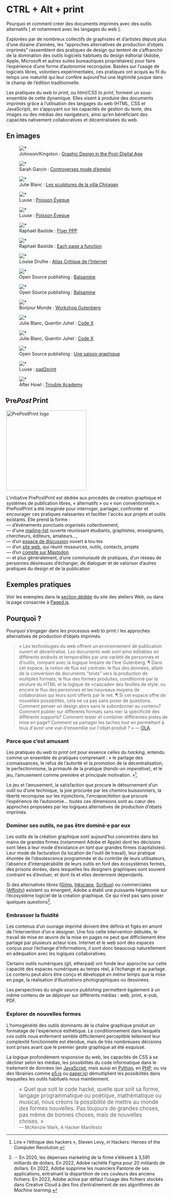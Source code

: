 # CTRL + Alt + print

Pourquoi et comment créer des documents imprimés avec des outils alternatifs \[ et notamment avec les langages du web \].

Explorées par de nombreux collectifs de graphistes et d’artistes depuis plus d’une dizaine d’années, les “approches alternatives de production d’objets imprimés” rassemblent des pratiques de design qui tentent de s’affranchir de la domination des outils logiciels habituels du design éditorial (Adobe, Apple, Microsoft et autres suites bureautiques propriétaires) pour faire l’expérience d’une forme d’autonomie reconquise. Basées sur l’usage de logiciels libres, volontiers expérimentales, ces pratiques ont acquis au fil du temps une maturité qui leur confère aujourd’hui une légitimité jusque dans le champ de l’édition traditionnelle. 

Les pratiques du _web to print_, ou _html/CSS to print_, forment un sous-ensemble de cette dynamique. Elles visent à produire des documents imprimés grâce à l’utilisation des langages du web (HTML, CSS et JavaScript), en s’appuyant sur les capacités de gestion du texte, des images ou des médias des navigateurs, ainsi qu’en bénéficiant des capacités nativement collaboratives et décentralisées du web. 

## En images


<div class="scrollables" >

<figure>
    <img src="img/postdigitalgraphicdesign.jpg" alt="*">
    <figcaption>Johnson/Kingston : <a href="https://postdigitalgraphicdesign.com/">Graphic Design in the Post-Digital Age</a></figcaption>
</figure>
<figure>
    <img src="img/controverses-home-4.png" alt="*">
    <figcaption>Sarah Garcin : <a href="https://controverses.org/mode-demploi/">Controverses mode d’emploi</a></figcaption>
</figure>
<figure>
    <img src="img/chiragan-0.jpg" alt="*">
    <figcaption>Julie Blanc : <a href="https://controverses.org/mode-demploi/">Les sculptures de la villa Chiragan</a></figcaption>
</figure>
<figure>
    <img src="img/luuse-poisson-eveque.png" alt="*">
    <figcaption>Luuse : <a href="https://gitlab.com/Luuse/poisson-eveque">Poisson Éveque</a></figcaption>
</figure>
<figure>
    <img src="img/12-poisson_eveque-couv.png" alt="*">
    <figcaption>Luuse : <a href="https://gitlab.com/Luuse/poisson-eveque">Poisson Éveque</a></figcaption>
</figure>
<figure>
    <img src="img/PPP-flyer-Raphael-Bastide.png" alt="*">
    <figcaption>Raphaël Bastide : <a href="https://prepostprint.org/">Flyer PPP</a></figcaption>
</figure>
<figure>
    <img src="img/epaf.png" alt="*">
    <figcaption>Raphaël Bastide : <a href="https://raphaelbastide.com/epaf/">Each page a function</a></figcaption>
</figure>
<figure>
    <img src="img/atlas-critique.png" alt="*">
    <figcaption>Louise Drulhe : <a href="https://louisedrulhe.fr/internet-atlas/">Atlas Critique de l’Internet</a></figcaption>
</figure>
<figure>
    <img src="img/balsamine.jpeg" alt="*" >
    <figcaption>Open Source publishing : <a href="http://osp.kitchen/work/balsamine.2020-2021/">Balsamine</a></figcaption>
</figure>
<figure>
    <img src="img/balsamine2.png" alt="*" >
    <figcaption>Open Source publishing : <a href="http://osp.kitchen/work/balsamine.2020-2021/">Balsamine</a></figcaption>
</figure>
<figure>
    <img src="img/bonjour-monde.png" alt="*">
    <figcaption>Bonjour Monde : <a href="http://bonjourmonde.net/">Workshop Gutenberg</a></figcaption>
</figure>
<figure>
    <img src="img/code-X_01.png" alt="*">
    <figcaption>Julie Blanc, Quentin Juhel : <a href="http://editions-hyx.com/fr/code-x">Code X</a></figcaption>
</figure>
<figure>
    <img src="img/web-1.png" alt="*">
    <figcaption>Julie Blanc, Quentin Juhel : <a href="http://editions-hyx.com/fr/code-x">Code X</a></figcaption>
</figure>
<figure>
    <img src="img/open-source-pusblishing.png" alt="*">
    <figcaption>Open Source publishing : <a href="http://osp.kitchen/workshop/saison-graphique/">Une saison graphique</a></figcaption>
</figure>
<figure>
    <img src="img/pad2print-DEViation-Luuse.png" alt="*">
    <figcaption>Luuse : <a href="https://gitlab.com/Luuse/pad2print/">pad2print</a></figcaption>
</figure>
<figure>
    <img src="img/trouble-academy.png" alt="*">
    <figcaption>After Howl : <a href="https://afterhowl.tumblr.com/">Trouble Academy</a>  </figcaption>
</figure>


</div>


<h2><span style="transform: skew(14deg); padding-right: .15em; margin:0 -.1em; display:inline-block">Pre</span><span style="transform: skew(-14deg); display:inline-block; padding-right: .15em;">Post</span><span>Print</span></h2>

<img src="img/ppp.svg" style="width:250px" alt="PrePostPrint logo">



L’initiative PrePostPrint est dédiée aux procédés de création graphique et systèmes de publication libres, « alternatifs » ou « non conventionnels ». PrePostPrint a été imaginée pour interroger, partager, confronter et encourager ces pratiques naissantes et faciliter l'accès aux projets et outils existants. Elle prend la forme :   
— d’événements ponctuels organisés collectivement,   
— d'une [mailing-list](https://lists.domainepublic.net/cgi-bin/mailman/listinfo/prepostprint) ouverte réunissant étudiants, graphistes, enseignants, chercheurs, éditeurs, amateurs…,    
— d’un [espace de discussion](https://matrix.to/#/#prepostprint-public:matrix.org) ouvert à tou⋅tes    
— d’un [site web](https://prepostprint.org/contact/), qui réunit ressources, outils, contacts, projets   
— d’un [compte sur Mastodon](https://post.lurk.org/@prepostprint)   
— et plus généralement, d’une communauté de pratiques, d’un réseau de personnes désireuses d’échanger, de dialoguer et de valoriser d’autres pratiques du design et de la publication


## Exemples pratiques

Voir les exemples dans la [section dédiée](/web/pages/exemples/#webtoprint) du site des ateliers Web, ou dans la page consacrée à [Paged.js](pagedjs/#more).



## Pourquoi ?

Pourquoi s’engager dans les processus web to print / les approches alternatives de production d’objets imprimés 

> « Les technologies du web offrent un environnement de publication ouvert et décentralisé. Les documents web sont ainsi éditables en différents endroits et temporalités par une variété de personnes et d'outils, rompant avec la logique linéaire de l'ère Gutenberg. ¶ Dans cet espace, la notion de flux est centrale: le flux des données, allant de la conversion de documents "bruts" vers la production de multiples formats; le flux des formes produites, conditionné par la struture du HTML et la logique de «cascade» des feuilles de style; ou encore le flux des personnes et les nouveaux moyens de collaboration qui leurs sont offerts par le net. ¶ Si cet espace offre de nouvelles possibilités, cela ne va pas sans poser de questions. Comment penser un design alors sans le subordonner au contenu? Comment publier sur différents formats sans nier la spécificité des différents supports? Comment tester et combiner différentes pistes de mise en page? Comment se partager les taches tout en permettant à tous d'avoir une vue d'ensemble sur l'objet produit ? »  — [OLA](http://ola4.outilslibresalternatifs.org/#00-ola)

### Parce que c’est amusant
Les pratiques du _web to print_ ont pour essence celles du _hacking_, entendu comme un ensemble de pratiques comprenant : « le partage des connaissances, le refus de l’autorité et la promotion de la décentralisation, le perfectionnisme, la primauté de la pratique (_hands-on imperative_), et le jeu, l’amusement comme première et principale motivation. »[^hacking],

[^hacking]:  Lire « l’éthique des hackers », Steven Levy, _in_ Hackers: Heroes of the Computer Revolution.

Le jeu et l’amusement, la satisfaction que procure le détournement d’un outil ou d’une technique, la joie procurée par les chemins buissonniers, la liberté reconquise sur les injonctions,  l’_encapacitation_ que procure l’expérience de l’autonomie… toutes ces dimensions sont au cœur des approches proposées par les logiques alternatives de production d’objets imprimés.

### Dominer ses outils, ne pas être dominé⋅e par eux

Les outils de la création graphique sont aujourd’hui concentrés dans les mains de grandes firmes (notamment Adobe et Apple) dont les décisions sont liées à leur mode d’existance _en tant que_ grandes firmes (capitalistes). Leur mode de facturation (la location de l'outil de travail), leur pratique éhontée de l’obsolescence programmée et du contrôle de leurs utilisateurs, l’absence d’interopérabilité de leurs outils en font des écosystèmes fermés, des prisons dorées, dans lesquelles les designers graphiques sont souvent contraint⋅es d’évoluer, et dont ils et elles deviennent dépendants.

Si des alternatives libres ([Gimp](https://www.gimp.org/), [Inkscape](https://inkscape.fr/), [Scribus](https://www.scribus.net/)) ou commerciales ([Affinity](https://affinity.serif.com/)) existent ou émergent, Adobe a établi une puissante hégémonie sur l’écosystème logiciel de la création graphique. Ce qui n’est pas sans poser quelques questions[^adobe].

[^adobe]: ☞ En 2020, les dépenses marketing de la firme s’élèvent à 3,591 milliards de dollars. En 2022, Adobe rachète Figma pour 20 milliards de dollars. En 2022, Adobe supprime les nuanciers Pantone de ses applications, entraînant la dispartition de ces couleurs des anciens fichiers. En 2023, Adobe active par défaut l’usage des fichiers stockés dans Creative Cloud à des fins d’entraînement de ses algorithmes de _Machine learning_.

### Embrasser la fluidité

Les contenus d’un ouvrage imprimé doivent être définis et figés en amont de l’intervention d’un⋅e designer. Une fois cette intervention débutée, le travail de mise en œuvre de la mise en pages ne peut que difficilement être partagé par plusieurs acteur⋅ices. Internet et le web sont des espaces conçus pour l’échange d’informations, il sont donc beaucoup naturellement en adéquation avec les logiques collaboratives. 

Certains outils numériques (git, etherpad) ont fondé leur approche sur cette capacité des espaces numériques au temps réel, à l’échange et au partage. Le contenu peut alors être conçu et développé _en même temps_ que la mise en page, la réalisation d’illustrations photographiques ou dessinées.

Les perspectives du _single source publishing_ permettent également à un même contenu de se déployer sur différents médias : web, print, e-pub, PDF.

### Explorer de nouvelles formes

L’homogénéité des outils dominants de la chaîne graphique produit un formatage de l'expérience esthétique. Le conditionnement dans lesquels ces outils nous enferment semble difficilement perceptible tellement leur complexité fonctionnelle est étendue, mais de très nombreuses décisions sont prises avant que le premier geste graphique ait été esquissé.

La logique profondément _responsive_ du web, les capacités de CSS à se décliner selon les médias, les possibilités du code informatique dans le traitement de données (en [JavaScript](../js), mais aussi en [Python](../python/), en [PHP](../php/), ou via des librairies comme [p5.js](../canvas/) ou [paper.js](../canvas/)) démultiplient les possibilités dans lesquelles les outils habituels nous maintiennent.

> <big>« Quel que soit le code hacké, quelle que soit sa forme, langage programmatique ou poétique, mathématique ou musical, nous créons la possibilité de mettre au monde des formes nouvelles. Pas toujours de grandes choses, pas même de bonnes choses, mais de nouvelles choses. »</big>    
— McKenzie Wark, A Hacker Manifesto